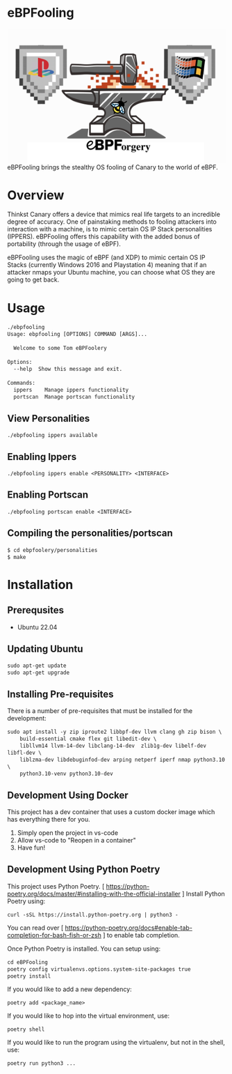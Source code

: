# eBPFooling

<img src="docs/logo.png" width="800" style="float: left">
eBPFooling brings the stealthy OS fooling of Canary to the world of eBPF.


# Overview

Thinkst Canary offers a device that mimics real life targets to an incredible degree of accuracy. One of painstaking methods to fooling attackers into interaction with a machine, is to mimic certain OS IP Stack personalities (IPPERS). eBPFooling offers this capability with the added bonus of portability (through the usage of eBPF).

eBPFooling uses the magic of eBPF (and XDP) to mimic certain OS IP Stacks (currently Windows 2016 and Playstation 4) meaning that if an attacker nmaps your Ubuntu machine, you can choose what OS they are going to get back.

# Usage
```
./ebpfooling
Usage: ebpfooling [OPTIONS] COMMAND [ARGS]...

  Welcome to some Tom eBPFoolery

Options:
  --help  Show this message and exit.

Commands:
  ippers    Manage ippers functionality
  portscan  Manage portscan functionality
```
## View Personalities
```
./ebpfooling ippers available
```

## Enabling Ippers
```
./ebpfooling ippers enable <PERSONALITY> <INTERFACE>
```

## Enabling Portscan
```
./ebpfooling portscan enable <INTERFACE>
```

## Compiling the personalities/portscan
```
$ cd ebpfoolery/personalities
$ make
```

# Installation
## Prerequsites
 - Ubuntu 22.04

## Updating Ubuntu
```
sudo apt-get update
sudo apt-get upgrade
```

## Installing Pre-requisites

There is a number of pre-requisites that must be installed for the development:

```
sudo apt install -y zip iproute2 libbpf-dev llvm clang gh zip bison \
    build-essential cmake flex git libedit-dev \
    libllvm14 llvm-14-dev libclang-14-dev  zlib1g-dev libelf-dev libfl-dev \
    liblzma-dev libdebuginfod-dev arping netperf iperf nmap python3.10 \
    python3.10-venv python3.10-dev
```

## Development Using Docker
This project has a dev container that uses a custom docker image which has everything there for you.
1. Simply open the project in vs-code
2. Allow vs-code to "Reopen in a container"
3. Have fun!

## Development Using Python Poetry
This project uses Python Poetry.
[ https://python-poetry.org/docs/master/#installing-with-the-official-installer ]
Install Python Poetry using:
```
curl -sSL https://install.python-poetry.org | python3 -
```

You can read over [ https://python-poetry.org/docs#enable-tab-completion-for-bash-fish-or-zsh ] to enable
tab completion.

Once Python Poetry is installed. You can setup using:
```
cd eBPFooling
poetry config virtualenvs.options.system-site-packages true
poetry install
```

If you would like to add a new dependency:
```
poetry add <package_name>
```

If you would like to hop into the virtual environment, use:
```
poetry shell
```

If you would like to run the program using the virtualenv, but not in the shell, use:
```
poetry run python3 ...
```
